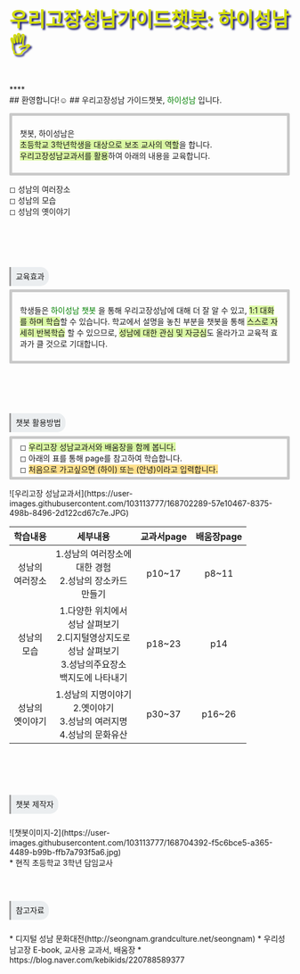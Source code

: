 <style>
  df-messenger {
   --df-messenger-bot-message: #21610B;
   --df-messenger-button-titlebar-color: #D8D8D8;
   --df-messenger-button-titlebar-font-color: #173B0B;
   --df-messenger-chat-background-color: #FBF8EF;
   --df-messenger-font-color: #FFFFFF;
   --df-messenger-send-icon: #E6E6E6;
   --df-messenger-user-message: #DF7401;
  }
</style>

<p style="font-size: 35px; font-weight: bold; color: #D3DD08; text-shadow: 3px 3px 3px midnightblue;">우리고장성남가이드챗봇: 하이성남🖐️</p>
****
<br>
## 환영합니다!☺️
## 우리고장성남 가이드챗봇, <span style="color:#008000"> 하이성남</span> 입니다.
<br>
<p style="border: 5px solid #C9C9C9; padding: 0.3em 1em;border-radius: 2px;">
  <br>챗봇, 하이성남은<br><span style='background-color: #DAF8A3'>초등학교 3학년학생을 대상으로 보조 교사의 역할</span>을 합니다.<br>
  <span style='background-color: #DAF8A3'>우리고장성남교과서를 활용</span>하여 아래의 내용을 교육합니다.<br><br>
  
 ◻   성남의 여러장소<br>
 ◻   성남의 모습<br>
 ◻   성남의 옛이야기<br><br>
  </p>
<br>
<br>
<br>

<p><span style="border-radius: 0 15px 15px 0; border-left: inset; padding: 0.6em; background: #EBEEF0;">교육효과</span></p>

<p style="border: 5px solid #C9C9C9; padding: 0.3em 1em;border-radius: 2px;"><br>
학생들은 <span style="color:#008000">하이성남 챗봇</span> 을 통해 우리고장성남에 대해
더 잘 알 수 있고, <span style='background-color: #DAF8A3'>1:1 대화를 하며 학습</span>할 수 있습니다.
학교에서 설명을 놓친 부분을 챗봇을 통해 <span style='background-color: #DAF8A3'>스스로 자세히
  반복학습</span> 할 수 있으므로, <span style='background-color: #DAF8A3'>성남에 대한 관심 및 자긍심</span>도
올라가고 교육적 효과가 클 것으로 기대합니다. <br> 
  
<br>  
  
</p>
  <br>
<br>
<br>
<br>

<p><span style="border-radius: 0 15px 15px 0; border-left: inset; padding: 0.6em; background: #EBEEF0;">챗봇 활용방법</span></p>
<p style="border: 5px solid #C9C9C9; padding: 0.3em 1em;border-radius: 2px;">
◻   <span style='background-color: #DAF8A3'>우리고장 성남교과서와 배움장을 함께 봅니다.</span><br>
◻   아래의 표를 통해 page를 참고하여 학습합니다. <br>
◻   <span style='background-color: #FFE08C'>처음으로 가고싶으면 (하이) 또는 (안녕)이라고 입력합니다.</span><br></p>
![우리고장 성남교과서](https://user-images.githubusercontent.com/103113777/168702289-57e10467-8375-498b-8496-2d122cd67c7e.JPG)
  

| 학습내용 | 세부내용 | 교과서page | 배움장page |
|:---:|:---:|:---:|:---:|
| 성남의<br>여러장소 | 1.성남의 여러장소에 <br>대한 경험<br>2.성남의 장소카드 <br>만들기  | p10~17 | p8~11 |
| 성남의<br>모습 | 1.다양한 위치에서<br>성남 살펴보기<br>2.디지털영상지도로<br>성남 살펴보기<br>3.성남의주요장소<br>백지도에 나타내기 | p18~23 | p14 |
| 성남의<br>옛이야기 | 1.성남의 지명이야기<br>2.옛이야기 <br>3.성남의 여러지명 <br>4.성남의 문화유산 | p30~37 | p16~26 |

<br>
<br>
<br>
<br>

 <p><span style="border-radius: 0 15px 15px 0; border-left: inset; padding: 0.6em; background: #EBEEF0;">챗봇 제작자</span></p>
<br>
 ![챗봇이미지-2](https://user-images.githubusercontent.com/103113777/168704392-f5c6bce5-a365-4489-b99b-ffb7a793f5a6.jpg)<br>
 * 현직 초등학교 3학년 담임교사
<br>
<br>
<br>
<br>

<p><span style="border-radius: 0 15px 15px 0; border-left: inset; padding: 0.6em; background: #EBEEF0;">참고자료</span></p>
<br>
* 디지털 성남 문화대전(http://seongnam.grandculture.net/seongnam)
* 우리성남고장 E-book, 교사용 교과서, 배움장
* https://blog.naver.com/kebikids/220788589377
<br>



